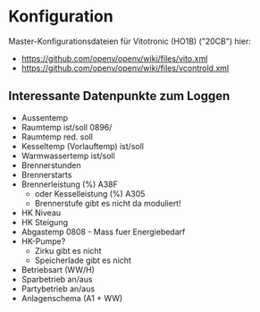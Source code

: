 # Konfiguration

Master-Konfigurationsdateien für Vitotronic (HO1B) ("20CB") hier:
* https://github.com/openv/openv/wiki/files/vito.xml
* https://github.com/openv/openv/wiki/files/vcontrold.xml

## Interessante Datenpunkte zum Loggen
- Aussentemp
- Raumtemp ist/soll 0896/
- Raumtemp red. soll
- Kesseltemp (Vorlauftemp) ist/soll
- Warmwassertemp ist/soll
- Brennerstunden
- Brennerstarts
- Brennerleistung (%) A38F
    - oder Kesselleistung (%) A305
    - Brennerstufe gibt es nicht da moduliert!
- HK Niveau
- HK Steigung
- Abgastemp 0808 - Mass fuer Energiebedarf
- HK-Pumpe?
    - Zirku gibt es nicht
    - Speicherlade gibt es nicht
- Betriebsart (WW/H)
- Sparbetrieb an/aus
- Partybetrieb an/aus
- Anlagenschema (A1 + WW)
